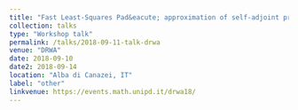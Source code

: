 ```yaml
---
title: "Fast Least-Squares Pad&eacute; approximation of self-adjoint problems with meromorphic structure"
collection: talks
type: "Workshop talk"
permalink: /talks/2018-09-11-talk-drwa
venue: "DRWA"
date: 2018-09-10
date2: 2018-09-14
location: "Alba di Canazei, IT"
label: "other"
linkvenue: https://events.math.unipd.it/drwa18/
---
```

